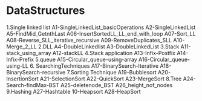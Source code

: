# DataStructures

1.Single linked list
A1-SingleLinkedList_basicOperations
A2-SingleLinkedList
A5-FindMid_GetnthLast
A06-InsertSortedLL_LL_end_with_loop
A07-Sort_LL
A08-Reverse_SLL_iterative_recursive
A09-RemoveDuplicates_SLL
A10-Merge_2_LL
2.DLL
A4-DoubleLinkedlist
A3-DoubleLinkedList
3.Stack
A11-stack_using_array
A12-stackLL
4.Stack application
A13-Infix-Postfix
A14-Infix-Prefix
5.queue
A15-Circular_queue-using-array
A16-Circular_queue-using-LL
6. SearchingTechniques
A17-BinarySearch-Iterative
A18-BinarySearch-recursive
7.Sorting Technique
A19-Bubblesort
A20-InsertionSort
A21-SelectionSort
A22-QuickSort
A23-MergeSort
8.Tree
A24-Search-findMax-BST
A25-deletenode_BST
A26_height_nof_nodes
9.Hashing
A27-Hashtable
10-Heapsort
A28-HeapSort
